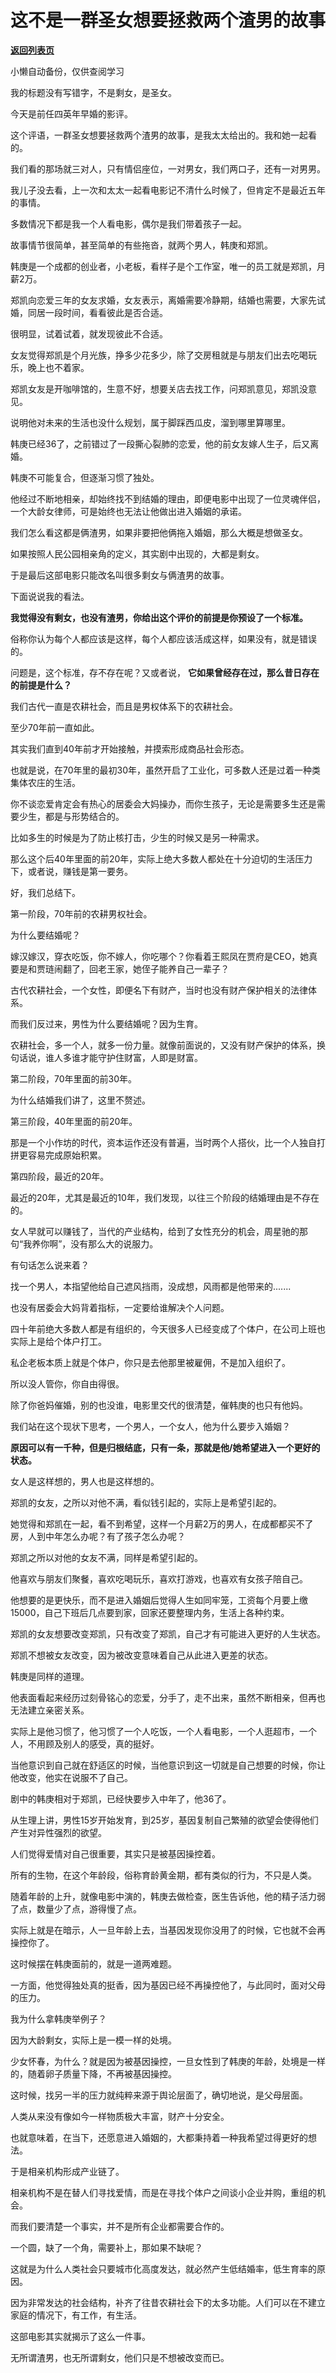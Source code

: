 # 这不是一群圣女想要拯救两个渣男的故事

[**返回列表页**](/gzh/记忆承载)

小懒自动备份，仅供查阅学习

我的标题没有写错字，不是剩女，是圣女。  

今天是前任四英年早婚的影评。  

这个评语，一群圣女想要拯救两个渣男的故事，是我太太给出的。我和她一起看的。  

我们看的那场就三对人，只有情侣座位，一对男女，我们两口子，还有一对男男。  

我儿子没去看，上一次和太太一起看电影记不清什么时候了，但肯定不是最近五年的事情。  

多数情况下都是我一个人看电影，偶尔是我们带着孩子一起。  

故事情节很简单，甚至简单的有些拖沓，就两个男人，韩庚和郑凯。  

韩庚是一个成都的创业者，小老板，看样子是个工作室，唯一的员工就是郑凯，月薪2万。  

郑凯向恋爱三年的女友求婚，女友表示，离婚需要冷静期，结婚也需要，大家先试婚，同居一段时间，看看彼此是否合适。

很明显，试着试着，就发现彼此不合适。

女友觉得郑凯是个月光族，挣多少花多少，除了交房租就是与朋友们出去吃喝玩乐，晚上也不着家。

郑凯女友是开咖啡馆的，生意不好，想要关店去找工作，问郑凯意见，郑凯没意见。

说明他对未来的生活也没什么规划，属于脚踩西瓜皮，溜到哪里算哪里。

韩庚已经36了，之前错过了一段撕心裂肺的恋爱，他的前女友嫁人生子，后又离婚。

韩庚不可能复合，但逐渐习惯了独处。

他经过不断地相亲，却始终找不到结婚的理由，即便电影中出现了一位灵魂伴侣，一个大龄女律师，可是始终也无法让他做出进入婚姻的承诺。  

我们怎么看这都是俩渣男，如果非要把他俩拖入婚姻，那么大概是想做圣女。  

如果按照人民公园相亲角的定义，其实剧中出现的，大都是剩女。

于是最后这部电影只能改名叫很多剩女与俩渣男的故事。  

下面说说我的看法。  

 **我觉得没有剩女，也没有渣男，你给出这个评价的前提是你预设了一个标准。**

俗称你认为每个人都应该是这样，每个人都应该活成这样，如果没有，就是错误的。

问题是，这个标准，存不存在呢？又或者说， **它如果曾经存在过，那么昔日存在的前提是什么？**

我们古代一直是农耕社会，而且是男权体系下的农耕社会。  

至少70年前一直如此。  

其实我们直到40年前才开始接触，并摸索形成商品社会形态。  

也就是说，在70年里的最初30年，虽然开启了工业化，可多数人还是过着一种类集体农庄的生活。  

你不谈恋爱肯定会有热心的居委会大妈操办，而你生孩子，无论是需要多生还是需要少生，都是与形势结合的。  

比如多生的时候是为了防止核打击，少生的时候又是另一种需求。

那么这个后40年里面的前20年，实际上绝大多数人都处在十分迫切的生活压力下，或者说，赚钱是第一要务。

好，我们总结下。  

第一阶段，70年前的农耕男权社会。

为什么要结婚呢？  

嫁汉嫁汉，穿衣吃饭，你不嫁人，你吃哪个？你看着王熙凤在贾府是CEO，她真要是和贾琏闹翻了，回老王家，她侄子能养自己一辈子？

古代农耕社会，一个女性，即便名下有财产，当时也没有财产保护相关的法律体系。

而我们反过来，男性为什么要结婚呢？因为生育。  

农耕社会，多一个人，就多一份力量。就像前面说的，又没有财产保护的体系，换句话说，谁人多谁才能守护住财富，人即是财富。

第二阶段，70年里面的前30年。

为什么结婚我们讲了，这里不赘述。  

第三阶段，40年里面的前20年。

那是一个小作坊的时代，资本运作还没有普遍，当时两个人搭伙，比一个人独自打拼更容易完成原始积累。

第四阶段，最近的20年。  

最近的20年，尤其是最近的10年，我们发现，以往三个阶段的结婚理由是不存在的。  

女人早就可以赚钱了，当代的产业结构，给到了女性充分的机会，周星驰的那句“我养你啊”，没有那么大的说服力。  

有句话怎么说来着？

找一个男人，本指望他给自己遮风挡雨，没成想，风雨都是他带来的.......

也没有居委会大妈背着指标，一定要给谁解决个人问题。  

四十年前绝大多数人都是有组织的，今天很多人已经变成了个体户，在公司上班也实际上是给个体户打工。  

私企老板本质上就是个体户，你只是去他那里被雇佣，不是加入组织了。

所以没人管你，你自由得很。  

除了你爸妈催婚，别的也没谁，电影里交代的很清楚，催韩庚的也只有他妈。  

我们站在这个现状下思考，一个男人，一个女人，他为什么要步入婚姻？  

 **原因可以有一千种，但是归根结底，只有一条，那就是他/她希望进入一个更好的状态。**

女人是这样想的，男人也是这样想的。  

郑凯的女友，之所以对他不满，看似钱引起的，实际上是希望引起的。  

她觉得和郑凯在一起，看不到希望，这样一个月薪2万的男人，在成都都买不了房，人到中年怎么办呢？有了孩子怎么办呢？

郑凯之所以对他的女友不满，同样是希望引起的。  

他喜欢与朋友们聚餐，喜欢吃喝玩乐，喜欢打游戏，也喜欢有女孩子陪自己。  

他想要的是更快乐，而不是进入婚姻后觉得人生如同牢笼，工资每个月要上缴15000，自己下班后几点要到家，回家还要整理内务，生活上各种约束。

郑凯的女友想要改变郑凯，只有改变了郑凯，自己才有可能进入更好的人生状态。  

郑凯不想被女友改变，因为被改变意味着自己从此进入更差的状态。

韩庚是同样的道理。  

他表面看起来经历过刻骨铭心的恋爱，分手了，走不出来，虽然不断相亲，但再也无法建立亲密关系。

实际上是他习惯了，他习惯了一个人吃饭，一个人看电影，一个人逛超市，一个人，不用顾及别人的感受，真的挺好。  

当他意识到自己就在舒适区的时候，当他意识到这一切就是自己想要的时候，你让他改变，他实在说服不了自己。  

剧中的韩庚相对于郑凯，已经快要步入中年了，他36了。  

从生理上讲，男性15岁开始发育，到25岁，基因复制自己繁殖的欲望会使得他们产生对异性强烈的欲望。  

人们觉得爱情对自己很重要，其实只是被基因操控着。  

所有的生物，在这个年龄段，俗称育龄黄金期，都有类似的行为，不只是人类。  

随着年龄的上升，就像电影中演的，韩庚去做检查，医生告诉他，他的精子活力弱了点，数量少了点，游得慢了点。  

实际上就是在暗示，人一旦年龄上去，当基因发现你没用了的时候，它也就不会再操控你了。  

这时候摆在韩庚面前的，就是一道两难题。

一方面，他觉得独处真的挺香，因为基因已经不再操控他了，与此同时，面对父母的压力。

我为什么拿韩庚举例子？  

因为大龄剩女，实际上是一模一样的处境。

少女怀春，为什么？就是因为被基因操控，一旦女性到了韩庚的年龄，处境是一样的，随着卵子质量下降，不再被基因操控。  

这时候，找另一半的压力就纯粹来源于舆论层面了，确切地说，是父母层面。

人类从来没有像如今一样物质极大丰富，财产十分安全。  

也就意味着，在当下，还愿意进入婚姻的，大都秉持着一种我希望过得更好的想法。  

于是相亲机构形成产业链了。  

相亲机构不是在替人们寻找爱情，而是在寻找个体户之间谈小企业并购，重组的机会。  

而我们要清楚一个事实，并不是所有企业都需要合作的。  

一个圆，缺了一个角，需要补上，那如果不缺呢？  

这就是为什么人类社会只要城市化高度发达，就必然产生低结婚率，低生育率的原因。  

因为非常发达的社会结构，补齐了往昔农耕社会下的太多功能。人们可以在不建立家庭的情况下，有工作，有生活。

这部电影其实就揭示了这么一件事。  

无所谓渣男，也无所谓剩女，他们只是不想被改变而已。

